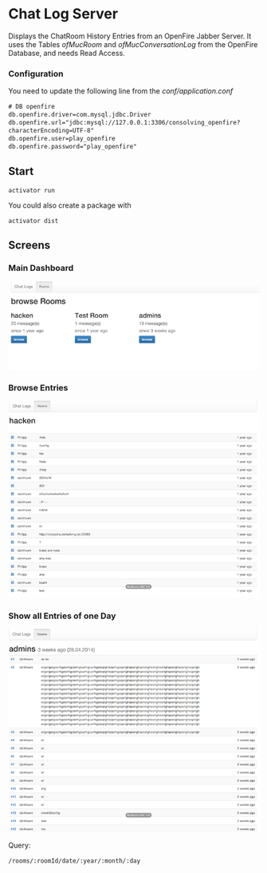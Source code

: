 # Chat Log Server

Displays the ChatRoom History Entries from an OpenFire Jabber Server.
It uses the Tables _ofMucRoom_ and _ofMucConversationLog_ from the OpenFire Database, and needs Read Access.


### Configuration

You need to update the following line from the _conf/application.conf_

    # DB openfire
    db.openfire.driver=com.mysql.jdbc.Driver
    db.openfire.url="jdbc:mysql://127.0.0.1:3306/consolving_openfire?characterEncoding=UTF-8"
    db.openfire.user=play_openfire
    db.openfire.password="play_openfire"

## Start

    activator run
    
You could also create a package with

    activator dist
    
    
    
## Screens

### Main Dashboard
![image](images/ChatLogsDash.png)


### Browse Entries
![image](images/ChatLogsBrowse.png)


### Show all Entries of one Day  
    
![image](images/ChatLogsTime.png)

Query:

    /rooms/:roomId/date/:year/:month/:day